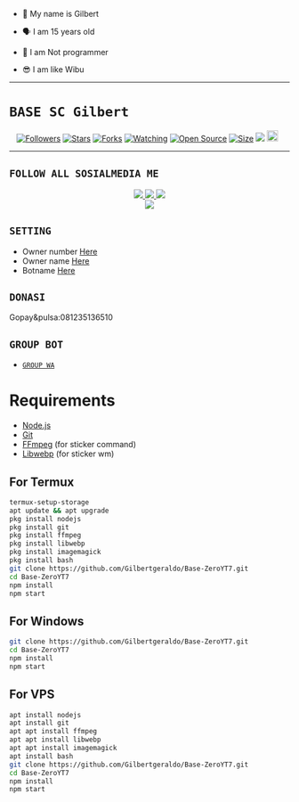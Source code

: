 
- 👼 My name is Gilbert

- 🗣️ I am 15 years old 

- 🔭 I am Not programmer
 
- 😎 I am like Wibu


------

# ```BASE SC Gilbert```
<p align="center">
<a href="https://github.com/Gilbertgeraldo/followers"><img title="Followers" src="https://img.shields.io/github/followers/Gilbertgeraldo?color=red&style=flat-square"></a>
<a href="https://github.com/Gilbertgeraldo/Base-ZeroYT7/stargazers/"><img title="Stars" src="https://img.shields.io/github/stars/Gilbetgeraldo/Base-ZeroYT7?color=blue&style=flat-square"></a>
<a href="https://github.com/Gilbertgeraldo/Base-ZeroYT7/network/members"><img title="Forks" src="https://img.shields.io/github/forks/Gilbertgeraldo/Base-ZeroYT7?color=red&style=flat-square"></a>
<a href="https://github.com/Gilbertgeraldo/Base-ZeroYT7/watchers"><img title="Watching" src="https://img.shields.io/github/watchers/Gilbertgeraldo/Base-ZeroYT7?label=Watchers&color=blue&style=flat-square"></a>
<a href="https://github.com/Gilbertgeraldo/Base-ZeroYT7"><img title="Open Source" src="https://badges.frapsoft.com/os/v2/open-source.svg?v=103"></a>
<a href="https://github.com/Gilbertgeraldo/Base-ZeroYT7/"><img title="Size" src="https://img.shields.io/github/repo-size/Gilbertgeraldo/Base-ZeroYT7?style=flat-square&color=green"></a>
<a href="https://hits.seeyoufarm.com"><img src="https://hits.seeyoufarm.com/api/count/incr/badge.svg?url=https%3A%2F%2Fgithub.com%2FZero-YT7%2FBase-ZeroYT7&count_bg=%2379C83D&title_bg=%23555555&icon=probot.svg&icon_color=%2300FF6D&title=hits&edge_flat=false"/></a>
<a href="https://github.com/Gilbertgeraldo/Base-ZeroYT7/graphs/commit-activity"><img height="20" src="https://img.shields.io/badge/Maintained%3F-yes-green.svg"></a>&nbsp;&nbsp;
</p>
<p align='center'>
    </p>

-------

## ```FOLLOW ALL SOSIALMEDIA ME```
<p align="center">
<a href="https://instagram.com/gaada_apa_apa"><img src="https://img.shields.io/badge/Instagram-E4405F?style=for-the-badge&logo=instagram&logoColor=white"/> 
<a href="https://wa.me/6281235136510"><img src="https://img.shields.io/badge/WhatsApp-25D366?style=for-the-badge&logo=whatsapp&logoColor=white" />
<a href="https://youtube.com/Gilbertgeraldo"><img src="https://img.shields.io/badge/YouTube Gilbertgeraldo-ff0000?style=for-the-badge&logo=youtube&logoColor=ff000000&link=https://youtube.com/Gilbertgeraldo-ff0000" /><br>
<a href="https://tiktok.com/@haloparangab"><img src="https://img.shields.io/badge/Tiktok Zero YT7-black?style=for-the-badge&logo=tiktok&logoColor=ff000000&link=https://tiktok.com/@zeroyt7" /></a>
</p>

## ```SETTING```

- Owner number [Here](https://github.com/Gilbertgeraldo/Base-ZeroYT7/blob/master/setting.json#L4)
- Owner name [Here](https://github.com/Gilbertgeraldo/Base-ZeroYT7/blob/master/setting.json#L13)
- Botname [Here](https://github.com/Gilbertgeraldo/Base-ZeroYT7/blob/master/setting.json#L14)

## ```DONASI```

Gopay&pulsa:081235136510

## ```GROUP BOT```

- [`GROUP WA`](https://chat.whatsapp.com/FJvaH09sVTCJ0cr5w8QwqY)

# Requirements
* [Node.js](https://nodejs.org/en/)
* [Git](https://git-scm.com/downloads)
* [FFmpeg](https://www.gyan.dev/ffmpeg/builds/) (for sticker command)
* [Libwebp](https://developers.google.com/speed/webp/download) (for sticker wm)

## For Termux
```bash
termux-setup-storage
apt update && apt upgrade
pkg install nodejs
pkg install git 
pkg install ffmpeg
pkg install libwebp 
pkg install imagemagick
pkg install bash
git clone https://github.com/Gilbertgeraldo/Base-ZeroYT7.git
cd Base-ZeroYT7
npm install
npm start
```
## For Windows
```bash
git clone https://github.com/Gilbertgeraldo/Base-ZeroYT7.git
cd Base-ZeroYT7
npm install
npm start
```
## For VPS
```bash
apt install nodejs 
apt install git 
apt apt install ffmpeg 
apt apt install libwebp 
apt apt install imagemagick
apt install bash
git clone https://github.com/Gilbertgeraldo/Base-ZeroYT7.git
cd Base-ZeroYT7
npm install
npm start
```

